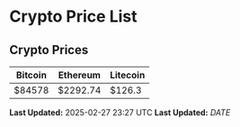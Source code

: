 # Crypto Price List

## Crypto Prices
| Bitcoin | Ethereum | Litecoin |
| ------- | -------- | -------- |
| $84578 | $2292.74 | $126.3 |
**Last Updated:** 2025-02-27 23:27 UTC
**Last Updated:** $DATE$
